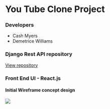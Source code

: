 # You Tube Clone Project

### Developers

- Cash Myers
- Demetrice Williams

### Django Rest API repository

[View repository](https://github.com/Demetricew20/YouTube_Clone_db)

### Front End UI - React.js

#### Initial Wireframe concept design

<img src="https://github.com/cashmy/youtube_clone/blob/main/src/assets/images/Basic%20Wire%20Frame.png">

